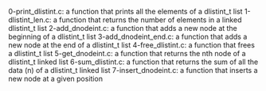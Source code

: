 0-print_dlistint.c: a function that prints all the elements of a dlistint_t list
1-dlistint_len.c: a function that returns the number of elements in a linked dlistint_t list
2-add_dnodeint.c: a function that adds a new node at the beginning of a dlistint_t list
3-add_dnodeint_end.c: a function that adds a new node at the end of a dlistint_t list
4-free_dlistint.c: a function that frees a dlistint_t list
5-get_dnodeint.c: a function that returns the nth node of a dlistint_t linked list
6-sum_dlistint.c: a function that returns the sum of all the data (n) of a dlistint_t linked list
7-insert_dnodeint.c: a function that inserts a new node at a given position
